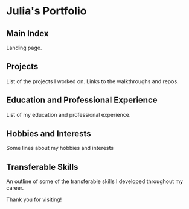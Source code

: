 # Julia's Portfolio

## Main Index

Landing page.

## Projects

List of the projects I worked on. Links to the walkthroughs and repos.

## Education and Professional Experience

List of my education and professional experience.

## Hobbies and Interests

Some lines about my hobbies and interests

## Transferable Skills

An outline of some of the transferable skills I developed throughout my career.

Thank you for visiting!
